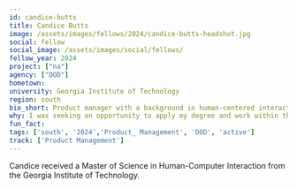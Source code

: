 ```yaml
---
id: candice-butts
title: Candice Butts
image: /assets/images/fellows/2024/candice-butts-headshot.jpg
social: fellow
social_image: /assets/images/social/fellows/
fellow_year: 2024
project: ["na"]
agency: ["DOD"]
hometown:  
university: Georgia Institute of Technology
region: south
bio_short: Product manager with a background in human-centered interaction
why: I was seeking an opportunity to apply my degree and work within the federal government.
fun_fact: 
tags: ['south', '2024','Product_ Management', 'DOD', 'active']
track: ['Product Management']
---
```


Candice received a Master of Science in Human-Computer Interaction from the Georgia Institute of Technology.